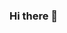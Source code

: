 ### Hi there 👋

<!--
**hotelperla/hotelperla** is a ✨ _special_ ✨ repository because its `README.md` (this file) appears on your GitHub profile.

